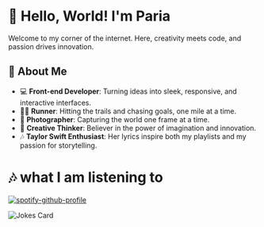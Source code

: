 # 👋 Hello, World! I'm Paria

Welcome to my corner of the internet. Here, creativity meets code, and passion drives innovation.   

## 🌟 About Me  
- 💻 **Front-end Developer**: Turning ideas into sleek, responsive, and interactive interfaces.  
- 🏃‍♀️ **Runner**: Hitting the trails and chasing goals, one mile at a time.  
- 📸 **Photographer**: Capturing the world one frame at a time.  
- 🎨 **Creative Thinker**: Believer in the power of imagination and innovation.  
- 🎶 **Taylor Swift Enthusiast**: Her lyrics inspire both my playlists and my passion for storytelling.  


# 🎶 what I am listening to
[![spotify-github-profile](https://spotify-github-profile.kittinanx.com/api/view?uid=paria_n_s&cover_image=true&theme=default&show_offline=false&background_color=121212&interchange=false)](https://github.com/kittinan/spotify-github-profile)

<!--

**PariaSabet/PariaSabet** is a ✨ _special_ ✨ repository because its `README.md` (this file) appears on your GitHub profile.

Here are some ideas to get you started:

- 🔭 I’m currently working on ...
- 🌱 I’m currently learning ...
- 👯 I’m looking to collaborate on ...
- 🤔 I’m looking for help with ...
- 💬 Ask me about ...
- 📫 How to reach me: ...
- 😄 Pronouns: ...
- ⚡ Fun fact: ...
-->

<!-- Markdown -->

![Jokes Card](https://readme-jokes.vercel.app/api)
